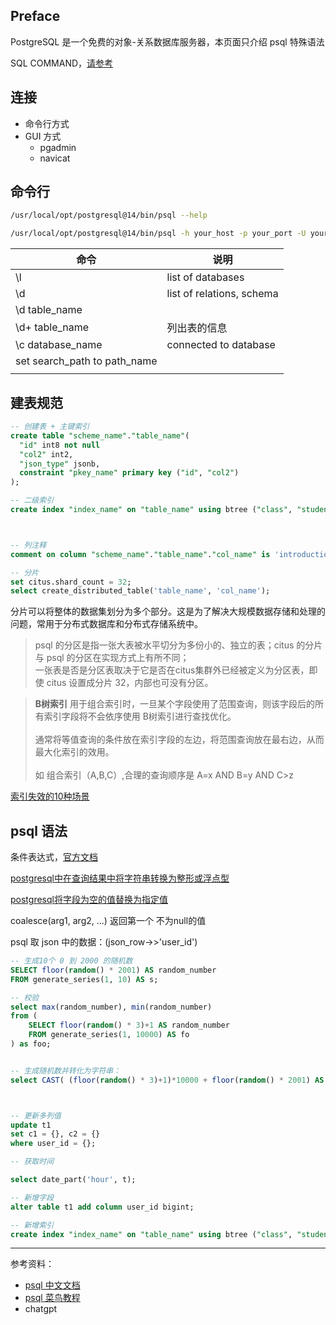 
## Preface

PostgreSQL 是一个免费的对象-关系数据库服务器，本页面只介绍 psql 特殊语法

SQL COMMAND，[请参考](cs/DATABASE/base)





## 连接

- 命令行方式
- GUI 方式
  - pgadmin
  - navicat

## 命令行

```bash
/usr/local/opt/postgresql@14/bin/psql --help

/usr/local/opt/postgresql@14/bin/psql -h your_host -p your_port -U your_user -d your_database
```

| 命令                         | 说明                      |
| ---------------------------- | ------------------------- |
| \l                           | list of databases         |
| \d                           | list of relations, schema |
| \d table_name                |                           |
| \d+ table_name               | 列出表的信息              |
| \c database_name             | connected to database     |
| set search_path to path_name |                           |
|                              |                           |



## 建表规范



```sql
-- 创建表 + 主键索引
create table "scheme_name"."table_name"(
  "id" int8 not null
  "col2" int2,
  "json_type" jsonb,
  constraint "pkey_name" primary key ("id", "col2")
);

-- 二级索引
create index "index_name" on "table_name" using btree ("class", "student_name");



-- 列注释
comment on column "scheme_name"."table_name"."col_name" is 'introduction';

-- 分片
set citus.shard_count = 32;
select create_distributed_table('table_name', 'col_name');
```

分片可以将整体的数据集划分为多个部分。这是为了解决大规模数据存储和处理的问题，常用于分布式数据库和分布式存储系统中。


> psql 的分区是指一张大表被水平切分为多份小的、独立的表；citus 的分片与 psql 的分区在实现方式上有所不同；</br>
> 一张表是否是分区表取决于它是否在citus集群外已经被定义为分区表，即使 citus 设置成分片 32，内部也可没有分区。


>**B树索引** 用于组合索引时，一旦某个字段使用了范围查询，则该字段后的所有索引字段将不会依序使用 B树索引进行查找优化。</br></br>
>通常将等值查询的条件放在索引字段的左边，将范围查询放在最右边，从而最大化索引的效用。</br></br>
>如 组合索引（A,B,C）,合理的查询顺序是 A=x AND B=y AND C>z

[索引失效的10种场景](https://zhuanlan.zhihu.com/p/455188214)


## psql 语法

条件表达式，[官方文档](https://docs.postgresql.tw/the-sql-language/functions-and-operators/conditional-expressions)

[postgresql中在查询结果中将字符串转换为整形或浮点型](https://blog.csdn.net/qq_40323256/article/details/124292446)

[postgresql将字段为空的值替换为指定值](https://www.jianshu.com/p/bf0101f06535)


coalesce(arg1, arg2, ...) 返回第一个 不为null的值


psql 取 json 中的数据：(json_row->>'user_id') 





```sql
-- 生成10个 0 到 2000 的随机数
SELECT floor(random() * 2001) AS random_number
FROM generate_series(1, 10) AS s;

-- 校验
select max(random_number), min(random_number)
from (
	SELECT floor(random() * 3)+1 AS random_number
	FROM generate_series(1, 10000) AS fo
) as foo;


-- 生成随机数并转化为字符串：
select CAST( (floor(random() * 3)+1)*10000 + floor(random() * 2001) AS VARCHAR);



-- 更新多列值
update t1
set c1 = {}, c2 = {}
where user_id = {};
```


```sql
-- 获取时间

select date_part('hour', t);
```


```sql
-- 新增字段
alter table t1 add column user_id bigint;

-- 新增索引
create index "index_name" on "table_name" using btree ("class", "student_name");
```






---------

参考资料：
- [psql 中文文档](https://docs.postgresql.tw/)
- [psql 菜鸟教程](https://www.runoob.com/postgresql/postgresql-tutorial.html)
- chatgpt
